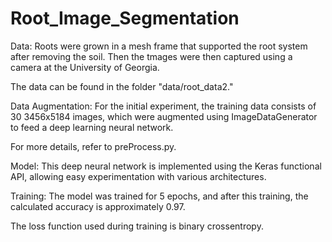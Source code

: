 # Root_Image_Segmentation 

Data:
Roots were grown in a mesh frame that supported the root system after removing the soil. Then the tmages were then captured using a camera at the University of Georgia.

The data can be found in the folder "data/root_data2."

Data Augmentation:
For the initial experiment, the training data consists of 30 3456x5184 images, which were augmented using ImageDataGenerator to feed a deep learning neural network.

For more details, refer to preProcess.py.

Model:
This deep neural network is implemented using the Keras functional API, allowing easy experimentation with various architectures.

Training:
The model was trained for 5 epochs, and after this training, the calculated accuracy is approximately 0.97.

The loss function used during training is binary crossentropy.
